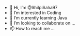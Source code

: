 - 👋 Hi, I’m @ShilpiSaha97
- 👀 I’m interested in Coding
- 🌱 I’m currently learning Java
- 💞️ I’m looking to collaborate on ...
- 📫 How to reach me ...

<!---
ShilpiSaha97/ShilpiSaha97 is a ✨ special ✨ repository because its `README.md` (this file) appears on your GitHub profile.
You can click the Preview link to take a look at your changes.
--->
